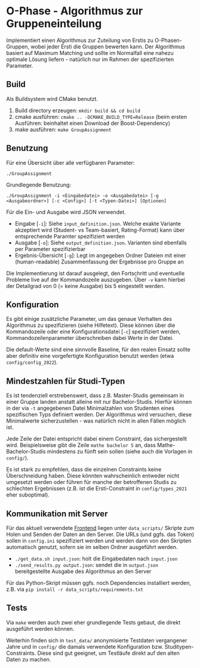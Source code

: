 <h1>O-Phase - Algorithmus zur Gruppeneinteilung</h1>

Implementiert einen Algorithmus zur Zuteilung von Erstis zu O-Phasen-Gruppen, wobei jeder Ersti die Gruppen bewerten kann.
Der Algorithmus basiert auf Maximum Matching und sollte im Normalfall eine nahezu optimale Lösung liefern - natürlich nur im Rahmen der spezifizierten Parameter.

Build
-----------

Als Buildsystem wird CMake benutzt.

1. Build directory erzeugen: `mkdir build && cd build`
2. cmake ausführen: `cmake .. -DCMAKE_BUILD_TYPE=Release` (beim ersten Ausführen: beinhaltet einen Download der Boost-Dependency)
3. make ausführen: `make GroupAssignment`

Benutzung
-----------

Für eine Übersicht über alle verfügbaren Parameter:

```./GroupAssignment```

Grundlegende Benutzung:

```./GroupAssignment -i <Eingabedatei> -o <Ausgabedatei> [-g <Ausgabeordner>] [-c <Config>] [-t <Typen-Datei>] [Optionen]```


Für die Ein- und Ausgabe wird JSON verwendet.
 - Eingabe [`-i`]: Siehe `input_definition.json`. Welche exakte Variante akzeptiert wird (Student- vs Team-basiert, Rating-Format) kann über entsprechende Paramter spezifiziert werden
 - Ausgabe [`-o`]: Siehe `output_definition.json`. Varianten sind ebenfalls per Parameter spezifizierbar
 - Ergebnis-Übersicht [`-g`]: Legt im angegeben Ordner Dateien mit einer (human-readable) Zusammenfassung der Ergebnisse pro Gruppe an

 Die Implementierung ist darauf ausgelegt, den Fortschritt und eventuelle Probleme live auf der Kommandozeile auszugeben.
 Über `-v` kann hierbei der Detailgrad von 0 (= keine Ausgabe) bis 5 eingestellt werden.

Konfiguration
-----------
Es gibt einige zusätzliche Parameter, um das genaue Verhalten des Algorithmus zu spezifizieren (siehe Hilfetext).
Diese können über die Kommandozeile oder eine Konfigurationsdatei [`-c`] spezifiziert werden, Kommandozeilenparameter überschreiben dabei Werte in der Datei.

Die default-Werte sind eine sinnvolle Baseline, für den realen Einsatz sollte aber definitiv eine vorgefertigte Konfiguration benutzt werden
(etwa `config/config_2022`).

Mindestzahlen für Studi-Typen
-----------
Es ist tendenziell erstrebenswert, dass z.B. Master-Studis gemeinsam in einer Gruppe landen anstatt alleine mit nur Bachelor-Studis.
Hierfür können in der via `-t` angegebenen Datei Minimalzahlen von Studenten eines spezifischen Typs definiert werden.
Der Algorithmus wird versuchen, diese Minimalwerte sicherzustellen - was natürlich nicht in allen Fällen möglich ist.

Jede Zeile der Datei entspricht dabei einem Constraint, das sichergestellt wird.
Beispielsweise gibt die Zeile `mathe bachelor 5` an, dass Mathe-Bachelor-Studis mindestens zu fünft sein sollen (siehe auch die Vorlagen in `config/`).

Es ist stark zu empfehlen, dass die einzelnen Constraints keine Überschneidung haben. Diese könnten wahrscheinlich entweder nicht umgesetzt werden oder führen für manche der betroffenen Studis zu schlechten Ergebnissen (z.B. ist die Ersti-Constraint in `config/types_2021` eher suboptimal).

Kommunikation mit Server
-----------

Für das aktuell verwendete [Frontend](https://gitea.fsmi.uni-karlsruhe.de/o-phase/gruppenzuteilung_gui) liegen unter `data_scripts/` Skripte zum Holen und Senden der Daten an den Server. Die URLs (und ggfs. das Token) sollen in `config.ini` spezifiziert werden und werden dann von den Skripten automatisch genutzt, sofern sie im selben Ordner ausgeführt werden.
 - `./get_data.sh input.json`: holt die Eingabedaten nach `input.json`
 - `./send_results.py output.json`: sendet die in `output.json` bereitgestellte Ausgabe des Algorithmus an den Server

Für das Python-Skript müssen ggfs. noch Dependencies installiert werden, z.B. via `pip install -r data_scripts/requirements.txt`

Tests
-----------
Via `make` werden auch zwei eher grundlegende Tests gebaut, die direkt ausgeführt werden können.

Weiterhin finden sich in `test_data/` anonymisierte Testdaten vergangener Jahre und in `config/` die damals verwendete Konfiguration bzw. Studitypen-Constraints.
Diese sind gut geeignet, um Testläufe direkt auf den alten Daten zu machen.
